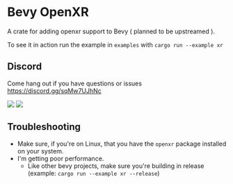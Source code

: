 # Bevy OpenXR

A crate for adding openxr support to Bevy ( planned to be upstreamed ). 

To see it in action run the example in `examples` with `cargo run --example xr`

## Discord
Come hang out if you have questions or issues 
https://discord.gg/sqMw7UJhNc

![](https://media.giphy.com/media/v1.Y2lkPTc5MGI3NjExY2FlOXJrOG1pbzFkYTVjZHIybndqamF1a2YwZHU3dXgyZGcwdmFzMiZlcD12MV9pbnRlcm5hbF9naWZfYnlfaWQmY3Q9Zw/CHbQyXOT5yZZ1VQRh7/giphy-downsized-large.gif)
![](https://media.giphy.com/media/v1.Y2lkPTc5MGI3NjExbHVmZXc2b3VhcGE2eHE2c2Y3NDR6cXNibHdjNjk5MmtyOHlkMXkwZyZlcD12MV9pbnRlcm5hbF9naWZfYnlfaWQmY3Q9Zw/Hsvp5el2o7tzgOf9GQ/giphy-downsized-large.gif)
## Troubleshooting

- Make sure, if you're on Linux, that you have the `openxr` package installed on your system.
- I'm getting poor performance.
    - Like other bevy projects, make sure you're building in release (example: `cargo run --example xr --release`)
